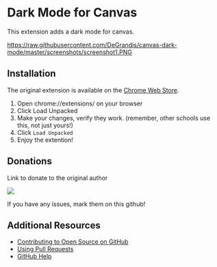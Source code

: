 
# Dark Mode for Canvas
This extension adds a dark mode for canvas.

https://raw.githubusercontent.com/DeGrandis/canvas-dark-mode/master/screenshots/screenshot1.PNG

## Installation
The original extension is available on the [Chrome Web Store](https://chrome.google.com/webstore/detail/canvas-dark-mode/jbfgmfpakhabhhpefblmehnadjjkadna?utm_source=chrome-ntp-icon).


1. Open chrome://extensions/ on your browser
2. Click Load Unpacked
3. Make your changes, verify they work. (remember, other schools use this, not just yours!)
4. Click `Load Unpacked`
5. Enjoy the extention!

## Donations
Link to donate to the original author
<p align="left">
  <img src="https://raw.githubusercontent.com/DeGrandis/canvas-dark-mode/master/screenshots/Bitcoin_QR_Code.png">
</p>


If you have any issues, mark them on this github!

## Additional Resources

* [Contributing to Open Source on GitHub](https://guides.github.com/activities/contributing-to-open-source/)
* [Using Pull Requests](https://help.github.com/articles/using-pull-requests/)
* [GitHub Help](https://help.github.com)
